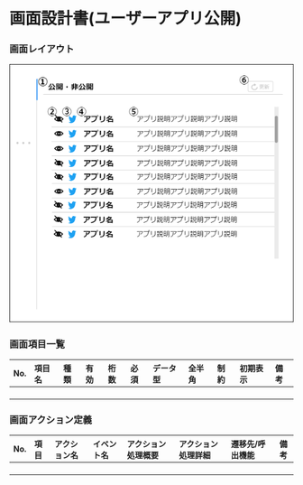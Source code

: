 # 画面設計書(ユーザーアプリ公開)

### 画面レイアウト

<span  id="images">![ユーザーアプリ公開](../../reference/2_bd/img/2.1.3/sc050/sc052.png "ユーザーアプリ公開")</span>

### 画面項目一覧

| No.  | 項目名 | 種類 | 有効 | 桁数 | 必須 | データ型 | 全半角 | 制約 | 初期表示 | 備考 |
| :--- | :----- | :--- | :--- | :--- | :--- | :------- | :----- | :--- | :------- | :--- |
|      |        |      |      |      |      |          |        |      |          |      |
|      |        |      |      |      |      |          |        |      |          |      |
|      |        |      |      |      |      |          |        |      |          |      |
|      |        |      |      |      |      |          |        |      |          |      |


### 画面アクション定義

|No.|項目|アクション名|イベント名|アクション処理概要|アクション処理詳細|遷移先/呼出機能|備考|
|:-|:-|:-|:-|:-|:-|:-|---|
|      |      |              |            |                    |                    |                 |      |
|      |      |              |            |                    |                    |                 |      |
|      |      |              |            |                    |                    |                 |      |
|      |      |              |            |                    |                    |                 |      |

